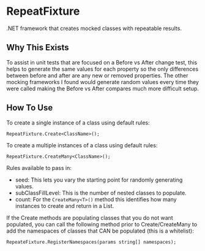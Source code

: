 # RepeatFixture
.NET framework that creates mocked classes with repeatable results.

## Why This Exists
To assist in unit tests that are focused on a Before vs After change test, this helps to generate the same values for each property so the only differences between before and after are any new or removed properties.
The other mocking frameworks I found would generate random values every time they were called making the Before vs After compares much more difficult setup.



## How To Use

To create a single instance of a class using default rules:
```
RepeatFixture.Create<ClassName>();
```


To create a multiple instances of a class using default rules:
```
RepeatFixture.CreateMany<ClassName>();
```


Rules available to pass in:
 - seed: This lets you vary the starting point for randomly generating values.
 - subClassFillLevel: This is the number of nested classes to populate.
 - count: For the `CreateMany<T>()` method this identifies how many instances to create and return in a List.




If the Create methods are populating classes that you do not want populated, 
you can call the following method prior to Create/CreateMany to add the namespaces of classes that CAN be populated (this is a whitelist):
```
RepeateFixture.RegisterNamespaces(params string[] namespaces);
```
